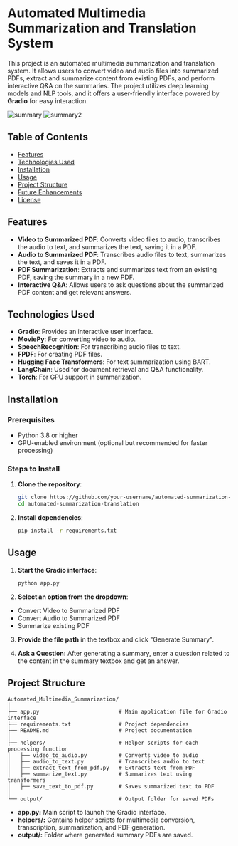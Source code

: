 # Automated Multimedia Summarization and Translation System

This project is an automated multimedia summarization and translation system. It allows users to convert video and audio files into summarized PDFs, extract and summarize content from existing PDFs, and perform interactive Q&A on the summaries. The project utilizes deep learning models and NLP tools, and it offers a user-friendly interface powered by **Gradio** for easy interaction.

![summary](https://github.com/user-attachments/assets/5ce82503-ef4a-45b4-8eed-26731fca62ac)
![summary2](https://github.com/user-attachments/assets/9b265090-608e-4085-a0c8-2d0c280b6f62)


## Table of Contents
- [Features](#features)
- [Technologies Used](#technologies-used)
- [Installation](#installation)
- [Usage](#usage)
- [Project Structure](#project-structure)
- [Future Enhancements](#future-enhancements)
- [License](#license)

## Features

- **Video to Summarized PDF**: Converts video files to audio, transcribes the audio to text, and summarizes the text, saving it in a PDF.
- **Audio to Summarized PDF**: Transcribes audio files to text, summarizes the text, and saves it in a PDF.
- **PDF Summarization**: Extracts and summarizes text from an existing PDF, saving the summary in a new PDF.
- **Interactive Q&A**: Allows users to ask questions about the summarized PDF content and get relevant answers.

## Technologies Used

- **Gradio**: Provides an interactive user interface.
- **MoviePy**: For converting video to audio.
- **SpeechRecognition**: For transcribing audio files to text.
- **FPDF**: For creating PDF files.
- **Hugging Face Transformers**: For text summarization using BART.
- **LangChain**: Used for document retrieval and Q&A functionality.
- **Torch**: For GPU support in summarization.

## Installation

### Prerequisites

- Python 3.8 or higher
- GPU-enabled environment (optional but recommended for faster processing)

### Steps to Install

1. **Clone the repository**:
   ```bash
   git clone https://github.com/your-username/automated-summarization-translation.git
   cd automated-summarization-translation

2. **Install dependencies**:
   ```bash
   pip install -r requirements.txt
   ```

## Usage
1. **Start the Gradio interface**:
   ```bash
   python app.py
   ```

2. **Select an option from the dropdown**:

- Convert Video to Summarized PDF
- Convert Audio to Summarized PDF
- Summarize existing PDF

3. **Provide the file path** in the textbox and click "Generate Summary".

4. **Ask a Question:** After generating a summary, enter a question related to the content in the summary textbox and get an answer.

## Project Structure

```plaintext
Automated_Multimedia_Summarization/
│
├── app.py                         # Main application file for Gradio interface
├── requirements.txt               # Project dependencies
├── README.md                      # Project documentation
│
├── helpers/                       # Helper scripts for each processing function
│   ├── video_to_audio.py          # Converts video to audio
│   ├── audio_to_text.py           # Transcribes audio to text
│   ├── extract_text_from_pdf.py   # Extracts text from PDF
│   ├── summarize_text.py          # Summarizes text using transformers
│   ├── save_text_to_pdf.py        # Saves summarized text to PDF
│
└── output/                        # Output folder for saved PDFs
```

- **app.py:** Main script to launch the Gradio interface.
- **helpers/:** Contains helper scripts for multimedia conversion, transcription, summarization, and PDF generation.
- **output/:** Folder where generated summary PDFs are saved.
